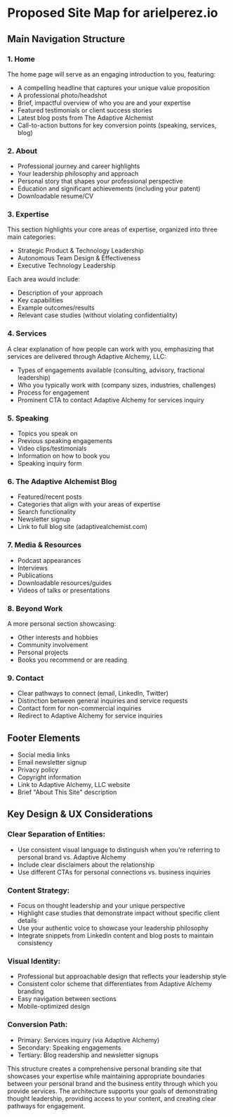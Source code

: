 # Proposed Site Map for arielperez.io

## Main Navigation Structure

### 1. Home

The home page will serve as an engaging introduction to you, featuring:

- A compelling headline that captures your unique value proposition
- A professional photo/headshot
- Brief, impactful overview of who you are and your expertise
- Featured testimonials or client success stories
- Latest blog posts from The Adaptive Alchemist
- Call-to-action buttons for key conversion points (speaking, services, blog)

### 2. About

- Professional journey and career highlights
- Your leadership philosophy and approach
- Personal story that shapes your professional perspective
- Education and significant achievements (including your patent)
- Downloadable resume/CV

### 3. Expertise

This section highlights your core areas of expertise, organized into three main categories:

- Strategic Product & Technology Leadership
- Autonomous Team Design & Effectiveness
- Executive Technology Leadership

Each area would include:

- Description of your approach
- Key capabilities
- Example outcomes/results
- Relevant case studies (without violating confidentiality)

### 4. Services

A clear explanation of how people can work with you, emphasizing that services are delivered through Adaptive Alchemy, LLC:

- Types of engagements available (consulting, advisory, fractional leadership)
- Who you typically work with (company sizes, industries, challenges)
- Process for engagement
- Prominent CTA to contact Adaptive Alchemy for services inquiry

### 5. Speaking

- Topics you speak on
- Previous speaking engagements
- Video clips/testimonials
- Information on how to book you
- Speaking inquiry form

### 6. The Adaptive Alchemist Blog

- Featured/recent posts
- Categories that align with your areas of expertise
- Search functionality
- Newsletter signup
- Link to full blog site (adaptivealchemist.com)

### 7. Media & Resources

- Podcast appearances
- Interviews
- Publications
- Downloadable resources/guides
- Videos of talks or presentations

### 8. Beyond Work

A more personal section showcasing:

- Other interests and hobbies
- Community involvement
- Personal projects
- Books you recommend or are reading

### 9. Contact

- Clear pathways to connect (email, LinkedIn, Twitter)
- Distinction between general inquiries and service requests
- Contact form for non-commercial inquiries
- Redirect to Adaptive Alchemy for service inquiries

## Footer Elements

- Social media links
- Email newsletter signup
- Privacy policy
- Copyright information
- Link to Adaptive Alchemy, LLC website
- Brief "About This Site" description

## Key Design & UX Considerations

### Clear Separation of Entities:

- Use consistent visual language to distinguish when you're referring to personal brand vs. Adaptive Alchemy
- Include clear disclaimers about the relationship
- Use different CTAs for personal connections vs. business inquiries

### Content Strategy:

- Focus on thought leadership and your unique perspective
- Highlight case studies that demonstrate impact without specific client details
- Use your authentic voice to showcase your leadership philosophy
- Integrate snippets from LinkedIn content and blog posts to maintain consistency

### Visual Identity:

- Professional but approachable design that reflects your leadership style
- Consistent color scheme that differentiates from Adaptive Alchemy branding
- Easy navigation between sections
- Mobile-optimized design

### Conversion Path:

- Primary: Services inquiry (via Adaptive Alchemy)
- Secondary: Speaking engagements
- Tertiary: Blog readership and newsletter signups

This structure creates a comprehensive personal branding site that showcases your expertise while maintaining appropriate boundaries between your personal brand and the business entity through which you provide services. The architecture supports your goals of demonstrating thought leadership, providing access to your content, and creating clear pathways for engagement.
